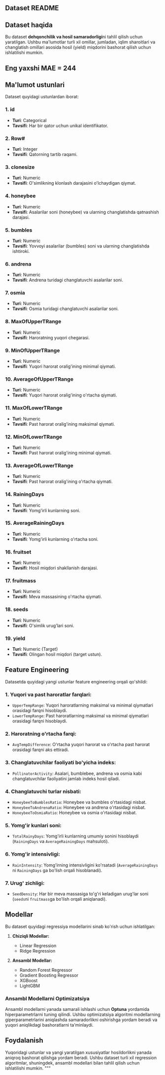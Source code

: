 ## Dataset README

## Dataset haqida
Bu dataset **dehqonchilik va hosil samaradorligi**ni tahlil qilish uchun yaratilgan. Ushbu ma'lumotlar turli xil omillar, jumladan, iqlim sharoitlari va changlatish omillari asosida hosil (yield) miqdorini bashorat qilish uchun ishlatilishi mumkin.

## Eng yaxshi MAE = 244

## Ma'lumot ustunlari
Dataset quyidagi ustunlardan iborat:

### 1. **id**
   - **Turi**: Categorical
   - **Tavsifi**: Har bir qator uchun unikal identifikator.

### 2. **Row#**
   - **Turi**: Integer
   - **Tavsifi**: Qatorning tartib raqami.

### 3. **clonesize**
   - **Turi**: Numeric
   - **Tavsifi**: O'simlikning klonlash darajasini o'lchaydigan qiymat.

### 4. **honeybee**
   - **Turi**: Numeric
   - **Tavsifi**: Asalarilar soni (honeybee) va ularning changlatishda qatnashish darajasi.

### 5. **bumbles**
   - **Turi**: Numeric
   - **Tavsifi**: Yovvoyi asalarilar (bumbles) soni va ularning changlatishda ishtiroki.

### 6. **andrena**
   - **Turi**: Numeric
   - **Tavsifi**: Andrena turidagi changlatuvchi asalarilar soni.

### 7. **osmia**
   - **Turi**: Numeric
   - **Tavsifi**: Osmia turidagi changlatuvchi asalarilar soni.

### 8. **MaxOfUpperTRange**
   - **Turi**: Numeric
   - **Tavsifi**: Haroratning yuqori chegarasi.

### 9. **MinOfUpperTRange**
   - **Turi**: Numeric
   - **Tavsifi**: Yuqori harorat oralig'ining minimal qiymati.

### 10. **AverageOfUpperTRange**
   - **Turi**: Numeric
   - **Tavsifi**: Yuqori harorat oralig'ining o'rtacha qiymati.

### 11. **MaxOfLowerTRange**
   - **Turi**: Numeric
   - **Tavsifi**: Past harorat oralig'ining maksimal qiymati.

### 12. **MinOfLowerTRange**
   - **Turi**: Numeric
   - **Tavsifi**: Past harorat oralig'ining minimal qiymati.

### 13. **AverageOfLowerTRange**
   - **Turi**: Numeric
   - **Tavsifi**: Past harorat oralig'ining o'rtacha qiymati.

### 14. **RainingDays**
   - **Turi**: Numeric
   - **Tavsifi**: Yomg'irli kunlarning soni.

### 15. **AverageRainingDays**
   - **Turi**: Numeric
   - **Tavsifi**: Yomg'irli kunlarning o'rtacha soni.

### 16. **fruitset**
   - **Turi**: Numeric
   - **Tavsifi**: Hosil miqdori shakllanish darajasi.

### 17. **fruitmass**
   - **Turi**: Numeric
   - **Tavsifi**: Meva massasining o'rtacha qiymati.

### 18. **seeds**
   - **Turi**: Numeric
   - **Tavsifi**: O'simlik urug'lari soni.

### 19. **yield**
   - **Turi**: Numeric (Target)
   - **Tavsifi**: Olingan hosil miqdori (target ustun).

## Feature Engineering
Datasetda quyidagi yangi ustunlar feature engineering orqali qo'shildi:

### 1. Yuqori va past haroratlar farqlari:
   - `UpperTempRange`: Yuqori haroratlarning maksimal va minimal qiymatlari orasidagi farqni hisoblaydi.
   - `LowerTempRange`: Past haroratlarning maksimal va minimal qiymatlari orasidagi farqni hisoblaydi.

### 2. Haroratning o'rtacha farqi:
   - `AvgTempDifference`: O'rtacha yuqori harorat va o'rtacha past harorat orasidagi farqni aks ettiradi.

### 3. Changlatuvchilar faoliyati bo'yicha indeks:
   - `PollinatorActivity`: Asalari, bumblebee, andrena va osmia kabi changlatuvchilar faoliyatini jamlab indeks hosil qiladi.

### 4. Changlatuvchi turlar nisbati:
   - `HoneybeeToBumblesRatio`: Honeybee va bumbles o'rtasidagi nisbat.
   - `HoneybeeToAndrenaRatio`: Honeybee va andrena o'rtasidagi nisbat.
   - `HoneybeeToOsmiaRatio`: Honeybee va osmia o'rtasidagi nisbat.

### 5. Yomg'ir kunlari soni:
   - `TotalRainyDays`: Yomg'irli kunlarning umumiy sonini hisoblaydi (`RainingDays` va `AverageRainingDays` mahsuloti).

### 6. Yomg'ir intensivligi:
   - `RainIntensity`: Yomg'irning intensivligini ko'rsatadi (`AverageRainingDays` ni `RainingDays` ga bo'lish orqali hisoblanadi).

### 7. Urug' zichligi:
   - `SeedDensity`: Har bir meva massasiga to'g'ri keladigan urug'lar soni (`seeds`ni `fruitmass`ga bo'lish orqali aniqlanadi).

## Modellar
Bu dataset quyidagi regressiya modellarini sinab ko'rish uchun ishlatilgan:

1. **Chiziqli Modellar:**
   - Linear Regression
   - Ridge Regression

2. **Ansambl Modellar:**
   - Random Forest Regressor
   - Gradient Boosting Regressor
   - XGBoost
   - LightGBM

### Ansambl Modellarni Optimizatsiya
Ansambl modellarni yanada samarali ishlashi uchun **Optuna** yordamida hiperparametrlarni tuning qilindi. Ushbu optimizatsiya algoritmi modellarning giperparametrlarini aniqlashda samaradorlikni oshirishga yordam beradi va yuqori aniqlikdagi bashoratlarni ta'minlaydi.

## Foydalanish
Yuqoridagi ustunlar va yangi yaratilgan xususiyatlar hosildorlikni yanada aniqroq bashorat qilishga yordam beradi. Ushbu dataset turli xil regression algoritmlar, shuningdek, ansambl modellari bilan tahlil qilish uchun ishlatilishi mumkin.
"""

